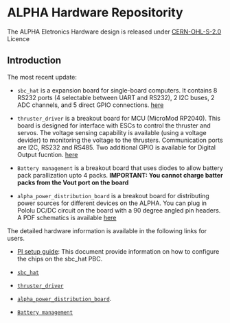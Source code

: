 # ALPHA Hardware Repositority

The ALPHA Eletronics Hardware design is released under  [CERN-OHL-S-2.0](https://ohwr.org/cern_ohl_s_v2.txt) Licence
## **Introduction**

The most recent update:

- `sbc_hat` is a expansion board for single-board computers. It contains 8 RS232 ports (4 selectable between UART and RS232), 2 I2C buses, 2 ADC channels, and 5 direct GPIO connections. [here](https://github.com/GSO-soslab/alpha_hardware_release/blob/main/Electronics/doc/Schematics/sbc_hat.pdf)


- `thruster_driver` is a breakout board for MCU (MicroMod RP2040). This board is designed for interface with ESCs to control the thruster and servos. The voltage sensing capability is available (using a voltage devider) to monitoring the voltage to the thrusters. Communication ports are I2C, RS232 and RS485. Two additional GPIO is available for Digital Output fucntion. [here](https://github.com/GSO-soslab/alpha_hardware_release/blob/main/Electronics/doc/Schematics/thruster_driver.pdf)
 
- `Battery management` is a breakout board that uses diodes to allow battery pack parallization upto 4 packs. **IMPORTANT: You cannot charge batter packs from the Vout port on the board**

- `alpha_power_distribution_board` is a breakout board for distributing power sources for different devices on the ALPHA. You can plug in Pololu DC/DC circuit on the board with a 90 degree angled pin headers. A PDF schematics is available [here](https://github.com/GSO-soslab/alpha_hardware_release/blob/main/Electronics/doc/Schematics/alpha_power_distribution.pdf)

The detailed hardware information is available in the following links for users.
- [PI setup guide](https://github.com/GSO-soslab/alpha_hardware_release/blob/main/Electronics/doc/PI_setup_guide.md): This document provide information on how to configure the chips on the sbc_hat PBC.

- [`sbc_hat`](https://github.com/GSO-soslab/alpha_hardware_release/blob/main/Electronics/doc/SBC_HAT.md)

- [`thruster_driver`](https://github.com/GSO-soslab/alpha_hardware_release/blob/main/Electronics/doc/Thruster_driver.md)

- [`alpha_power_distribution_board`](https://github.com/GSO-soslab/alpha_hardware_release/blob/main/Electronics/doc/Alpha_power_distribution.md).


- [`Battery management`](https://github.com/GSO-soslab/alpha_hardware_release/blob/main/Electronics/doc/Battery_management.md)

